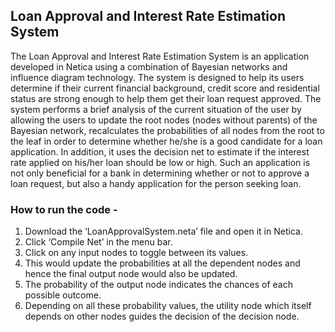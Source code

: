 ## Loan Approval and Interest Rate Estimation System  

The Loan Approval and Interest Rate Estimation System is an application developed in Netica using a combination of Bayesian networks and influence diagram technology. The system is designed to help its users determine if their current financial background, credit score and residential status are strong enough to help them get their loan request approved. The system performs a brief analysis of the current situation of the user by allowing the users to update the root nodes (nodes without parents) of the Bayesian network, recalculates the probabilities of all nodes from the root to the leaf in order to determine whether he/she is a good candidate for a loan application. In addition, it uses the decision net to estimate if the interest rate applied on his/her loan should be low or high. Such an application is not only beneficial for a bank in determining whether or not to approve a loan request, but also a handy application for the person seeking loan.  

### How to run the code -  

1. Download the ‘LoanApprovalSystem.neta’ file and open it in Netica.  
2. Click ‘Compile Net’ in the menu bar.  
3. Click on any input nodes to toggle between its values.  
4. This would update the probabilities at all the dependent nodes and hence the final output node would also be updated.  
5. The probability of the output node indicates the chances of each possible outcome.  
6. Depending on all these probability values, the utility node which itself depends on other nodes guides the decision of the decision node.  